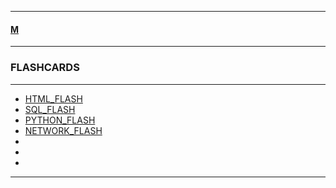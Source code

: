 
---

#### [M](https://github.com/ttltrk/TTT/blob/master/menu.md)

---

### FLASHCARDS

---

* [HTML_FLASH](https://github.com/ttltrk/TTT/tree/master/FLASHCARDS/HTML_FLASH/HTML_FLASH.md)
* [SQL_FLASH](https://github.com/ttltrk/TTT/tree/master/FLASHCARDS/SQL_FLASH/SQL_FLASH.md)
* [PYTHON_FLASH](https://github.com/ttltrk/TTT/tree/master/FLASHCARDS/PYTHON_FLASH/PYTHON_FLASH.md)
* [NETWORK_FLASH](https://github.com/ttltrk/TTT/tree/master/FLASHCARDS/NETWORK_FLASH/NETWORK_FLASH.md)
* []()
* []()
* []()

---
